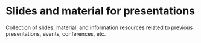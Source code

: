 # Slides and material for presentations
Collection of slides, material, and information resources related to previous presentations, events, conferences, etc.
